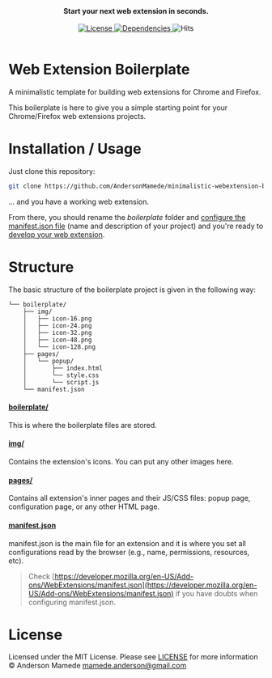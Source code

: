<div align="center">
  <strong>Start your next web extension in seconds.</strong>
  <br /><br />
  <a href="https://github.com/AndersonMamede/web-extension-boilerplate/blob/master/LICENSE">
    <img src="https://img.shields.io/badge/license-MIT%20License-blue.svg" alt="License"/>
  </a>
  <a href="https://github.com/AndersonMamede/web-extension-boilerplate/">
    <img src="https://img.shields.io/badge/dependencies-none-orange.svg" alt="Dependencies"/>
  </a>
  <img src="http://hits.dwyl.io/AndersonMamede/minimalistic-webextension-boilerplate.svg" alt="Hits"/>
</div>

<br />

# Web Extension Boilerplate
A minimalistic template for building web extensions for Chrome and Firefox.

This boilerplate is here to give you a simple starting point for your Chrome/Firefox web extensions projects.

# Installation / Usage

Just clone this repository:

```sh
git clone https://github.com/AndersonMamede/minimalistic-webextension-boilerplate.git
```

... and you have a working web extension.

From there, you should rename the *boilerplate* folder and [configure the manifest.json file](https://developer.mozilla.org/en-US/Add-ons/WebExtensions/manifest.json) (name and description of your project) and you're ready to [develop your web extension](https://developer.mozilla.org/en-US/Add-ons/WebExtensions).

# Structure

The basic structure of the boilerplate project is given in the following way:

```
└── boilerplate/
    ├── img/
    │   ├── icon-16.png
    │   ├── icon-24.png
    │   ├── icon-32.png
    │   ├── icon-48.png
    │   └── icon-128.png
    ├── pages/
    │   └── popup/
    │       ├── index.html
    │       └── style.css
    │       └── script.js
    └── manifest.json
```

#### [boilerplate/](boilerplate)

This is where the boilerplate files are stored.

#### [img/](boilerplate/img)

Contains the extension's icons. You can put any other images here.

#### [pages/](boilerplate/pages)

Contains all extension's inner pages and their JS/CSS files: popup page, configuration page, or any other HTML page.

#### [manifest.json](boilerplate/manifest.json)

manifest.json is the main file for an extension and it is where you set all configurations read by the browser (e.g., name, permissions, resources, etc).

> Check [https://developer.mozilla.org/en-US/Add-ons/WebExtensions/manifest.json](https://developer.mozilla.org/en-US/Add-ons/WebExtensions/manifest.json) if you have doubts when configuring manifest.json.

# License

Licensed under the MIT License. Please see [LICENSE](LICENSE) for more information © Anderson Mamede <mamede.anderson@gmail.com>
